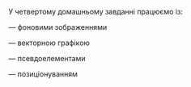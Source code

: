 У четвертому домашньому завданні працюємо із:

— фоновими зображеннями

— векторною графікою

— псевдоелементами

— позиціонуванням